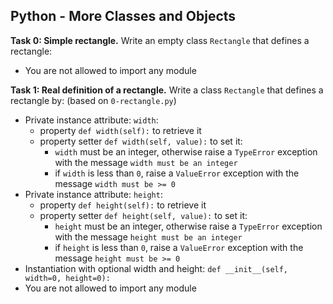 ## Python - More Classes and Objects

**Task 0: Simple rectangle.**
Write an empty class `Rectangle` that defines a rectangle:
- You are not allowed to import any module

**Task 1: Real definition of a rectangle.**
Write a class `Rectangle` that defines a rectangle by: (based on `0-rectangle.py`)
- Private instance attribute: `width`:
	- property `def width(self):` to retrieve it
	- property setter `def width(self, value):` to set it:
		- `width` must be an integer, otherwise raise a `TypeError` exception with the message `width must be an integer`
		- if `width` is less than `0`, raise a `ValueError` exception with the message `width must be >= 0`
- Private instance attribute: `height`:
	- property `def height(self):` to retrieve it
	- property setter `def height(self, value):` to set it:
		- `height` must be an integer, otherwise raise a `TypeError` exception with the message `height must be an integer`
		- if `height` is less than `0`, raise a `ValueError` exception with the message `height must be >= 0`
- Instantiation with optional width and height: `def __init__(self, width=0, height=0):`
- You are not allowed to import any module
